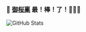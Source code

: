 ### 🌱 [御桜稟](https://bgm.tv/character/11478) 最！棒！了！🥰🥰🥰
<img align="center" alt="GitHub Stats" src="https://github-readme-stats.vercel.app/api?username=otaku0721&show_icons=true&include_all_commits=true" />
<!--
<img align="center" alt="Top Langs" src="https://github-readme-stats.vercel.app/api/top-langs/?username=otaku0721&layout=compact" />
**otaku0721/otaku0721** is a ✨ _special_ ✨ repository because its `README.md` (this file) appears on your GitHub profile.

Here are some ideas to get you started:

- 🔭 I’m currently working on ...
- 🌱 I’m currently learning ...
- 👯 I’m looking to collaborate on ...
- 🤔 I’m looking for help with ...
- 💬 Ask me about ...
- 📫 How to reach me: ...
- 😄 Pronouns: ...
- ⚡ Fun fact: ...
-->
